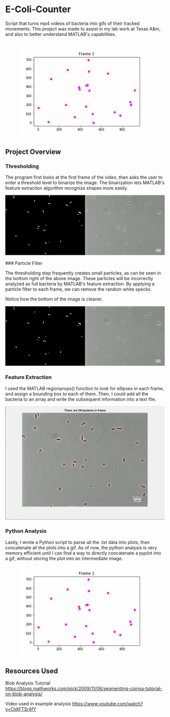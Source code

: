 # E-Coli-Counter

Script that turns mp4 videos of bacteria into gifs of their tracked movements. This project was made to assist in my lab work at Texas A&m, and also to better understand MATLAB's capabilities. 
## 
<p align="center">
    <img src="/images/bacteria.gif" alt = "bacteria GIF">
</p>

<h2> Project Overview </h2>

### Thresholding

The program first looks at the first frame of the video, then asks the user to enter a threshold level to binarize the image. The binarization lets MATLAB's feature extraction algorithm recognize shapes more easily.
<p align="center">
    <img src="/images/thresholded.PNG" alt = "Thresholded Image">
</p>
### Particle Filter

The thresholding step frequently creates small particles, as can be seen in the bottom right of the above image. These particles will be incorrectly analyzed as full bacteria by MATLAB's feature extraction. By applying a particle filter to each frame, we can remove the random white specks.

Notice how the bottom of the image is cleaner.
<p align="center">
    <img src="/images/filtered.PNG" alt = "Filtered Image">
</p>

### Feature Extraction

I used the MATLAB regionprops() function to look for ellipses in each frame, and assign a bounding box to each of them. Then, I could add all the bacteria to an array and write the subsequent information into a text file.

<p align="center">
    <img src="/images/counted.PNG" alt = "Counted Image">
</p>

### Python Analysis

Lastly, I wrote a Python script to parse all the .txt data into plots, then concatenate all the plots into a gif. As of now, the python analysis is very memory efficient until I can find a way to directly concatenate a pyplot into a gif, without storing the plot into an intermediate image.

<p align="center">
    <img src="/images/bacteria.gif" alt = "bacteria GIF">
</p>

## Resources Used
Blob Analysis Tutorial 
https://blogs.mathworks.com/pick/2009/11/06/segmenting-coinsa-tutorial-on-blob-analysis/

Video used in example analysis
https://www.youtube.com/watch?v=CldjFTSr4fY
